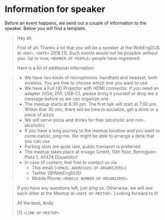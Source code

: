 # Information for speaker

Before an event happens, we send out a couple of information to the speaker.
Below you will find a template.

> Hey all,
>
> First of all: Thanks a lot that you will be a speaker at the WebEngDUS at `<DAY>`, `<DATE>`  2018 [1]. Such events would not be possible without you.
> Up to now, `<NUMBER-OF-PEOPLE>` people have registered.
>
> Here is a bit of additional information:

> * We have two kinds of microphones: handheld and headset, both wireless. You are free to choose which one you want to use
> * We have a Full HD Projector with HDMI connector. If you need an adapter (VGA, DVI, USB-C), please bring it yourself or drop me a message before so we can organize one
> * The meetup starts at 6:30 pm. The first talk will start at 7:00 pm. Within that 30 min, there will be time to socialize, get a drink or a piece of pizza
> * We will serve pizza and drinks for free (alcoholic and non-alcoholic)
> * If you have a long journey to the meetup location and you want to come earlier, ping me. We might be able to arrange a desk that you can use
> * Parking slots are quite rare, public transport is preferred
> * The meetup takes place at trivago GmbH, 10th floor, Bennigsen-Platz 1, 40474 Düsseldorf
> * In case of contact, feel free to contact us via
>    - This email (`<EMAIL-ADDRESSES-OF-ORGANIZERS>`)
>    - Twitter (@WebEngDUS)
>    - Mobile Phone: `<MOBILE-NUMBER-OF-ORGANIZERS>`

> If you have any questions left, just ping us.
> Otherwise, we will see each other at the Meetup at `<DATE-OF-MEETUP>`.
> Looking forward to it!
>
> All the best,
> Andy
>
> [1] `<LINK-OF-MEETUP>`
